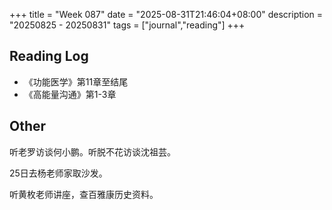 +++
title = "Week 087"
date = "2025-08-31T21:46:04+08:00"
description = "20250825 - 20250831"
tags = ["journal","reading"]
+++

## Reading Log

* 《功能医学》第11章至结尾
* 《高能量沟通》第1-3章

## Other

听老罗访谈何小鹏。听脱不花访谈沈祖芸。

25日去杨老师家取沙发。

听黄枚老师讲座，查百雅康历史资料。

